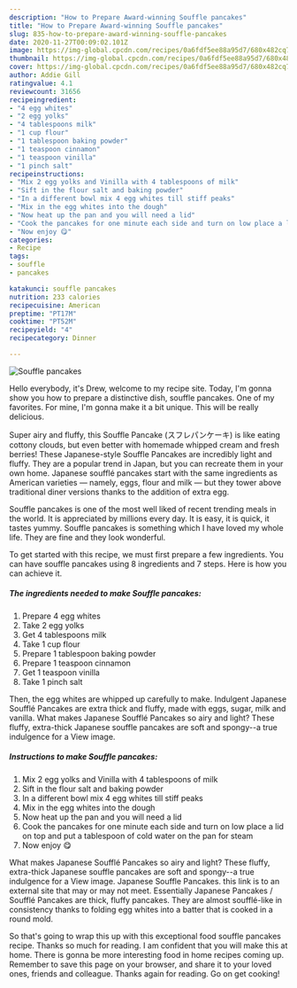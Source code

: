 ```yaml
---
description: "How to Prepare Award-winning Souffle pancakes"
title: "How to Prepare Award-winning Souffle pancakes"
slug: 835-how-to-prepare-award-winning-souffle-pancakes
date: 2020-11-27T00:09:02.101Z
image: https://img-global.cpcdn.com/recipes/0a6fdf5ee88a95d7/680x482cq70/souffle-pancakes-recipe-main-photo.jpg
thumbnail: https://img-global.cpcdn.com/recipes/0a6fdf5ee88a95d7/680x482cq70/souffle-pancakes-recipe-main-photo.jpg
cover: https://img-global.cpcdn.com/recipes/0a6fdf5ee88a95d7/680x482cq70/souffle-pancakes-recipe-main-photo.jpg
author: Addie Gill
ratingvalue: 4.1
reviewcount: 31656
recipeingredient:
- "4 egg whites"
- "2 egg yolks"
- "4 tablespoons milk"
- "1 cup flour"
- "1 tablespoon baking powder"
- "1 teaspoon cinnamon"
- "1 teaspoon vinilla"
- "1 pinch salt"
recipeinstructions:
- "Mix 2 egg yolks and Vinilla with 4 tablespoons of milk"
- "Sift in the flour salt and baking powder"
- "In a different bowl mix 4 egg whites till stiff peaks"
- "Mix in the egg whites into the dough"
- "Now heat up the pan and you will need a lid"
- "Cook the pancakes for one minute each side and turn on low place a lid on top and put a tablespoon of cold water on the pan for steam"
- "Now enjoy 😋"
categories:
- Recipe
tags:
- souffle
- pancakes

katakunci: souffle pancakes 
nutrition: 233 calories
recipecuisine: American
preptime: "PT17M"
cooktime: "PT52M"
recipeyield: "4"
recipecategory: Dinner

---
```



![Souffle pancakes](https://img-global.cpcdn.com/recipes/0a6fdf5ee88a95d7/680x482cq70/souffle-pancakes-recipe-main-photo.jpg)

Hello everybody, it's Drew, welcome to my recipe site. Today, I'm gonna show you how to prepare a distinctive dish, souffle pancakes. One of my favorites. For mine, I'm gonna make it a bit unique. This will be really delicious.

Super airy and fluffy, this Souffle Pancake (スフレパンケーキ) is like eating cottony clouds, but even better with homemade whipped cream and fresh berries! These Japanese-style Souffle Pancakes are incredibly light and fluffy. They are a popular trend in Japan, but you can recreate them in your own home. Japanese soufflé pancakes start with the same ingredients as American varieties — namely, eggs, flour and milk — but they tower above traditional diner versions thanks to the addition of extra egg.

Souffle pancakes is one of the most well liked of recent trending meals in the world. It is appreciated by millions every day. It is easy, it is quick, it tastes yummy. Souffle pancakes is something which I have loved my whole life. They are fine and they look wonderful.


To get started with this recipe, we must first prepare a few ingredients. You can have souffle pancakes using 8 ingredients and 7 steps. Here is how you can achieve it.

<!--inarticleads1-->

##### The ingredients needed to make Souffle pancakes:

1. Prepare 4 egg whites
1. Take 2 egg yolks
1. Get 4 tablespoons milk
1. Take 1 cup flour
1. Prepare 1 tablespoon baking powder
1. Prepare 1 teaspoon cinnamon
1. Get 1 teaspoon vinilla
1. Take 1 pinch salt


Then, the egg whites are whipped up carefully to make. Indulgent Japanese Soufflé Pancakes are extra thick and fluffy, made with eggs, sugar, milk and vanilla. What makes Japanese Soufflé Pancakes so airy and light? These fluffy, extra-thick Japanese souffle pancakes are soft and spongy--a true indulgence for a View image. 

<!--inarticleads2-->

##### Instructions to make Souffle pancakes:

1. Mix 2 egg yolks and Vinilla with 4 tablespoons of milk
1. Sift in the flour salt and baking powder
1. In a different bowl mix 4 egg whites till stiff peaks
1. Mix in the egg whites into the dough
1. Now heat up the pan and you will need a lid
1. Cook the pancakes for one minute each side and turn on low place a lid on top and put a tablespoon of cold water on the pan for steam
1. Now enjoy 😋


What makes Japanese Soufflé Pancakes so airy and light? These fluffy, extra-thick Japanese souffle pancakes are soft and spongy--a true indulgence for a View image. Japanese Souffle Pancakes. this link is to an external site that may or may not meet. Essentially Japanese Pancakes / Soufflé Pancakes are thick, fluffy pancakes. They are almost soufflé-like in consistency thanks to folding egg whites into a batter that is cooked in a round mold. 

So that's going to wrap this up with this exceptional food souffle pancakes recipe. Thanks so much for reading. I am confident that you will make this at home. There is gonna be more interesting food in home recipes coming up. Remember to save this page on your browser, and share it to your loved ones, friends and colleague. Thanks again for reading. Go on get cooking!
